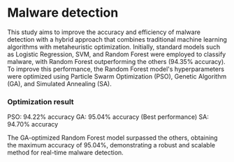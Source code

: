 # Malware detection
This study aims to improve the accuracy and efficiency of malware detection with a hybrid approach that combines traditional machine learning algorithms with metaheuristic optimization. Initially, standard models such as Logistic Regression, SVM, and Random Forest were employed to classify malware, with Random Forest outperforming the others (94.35% accuracy). To improve this performance, the Random Forest model's hyperparameters were optimized using Particle Swarm Optimization (PSO), Genetic Algorithm (GA), and Simulated Annealing (SA).

### Optimization result
PSO: 94.22% accuracy
GA: 95.04% accuracy (Best performance)
SA: 94.70% accuracy

The GA-optimized Random Forest model surpassed the others, obtaining the maximum accuracy of 95.04%, demonstrating a robust and scalable method for real-time malware detection.
